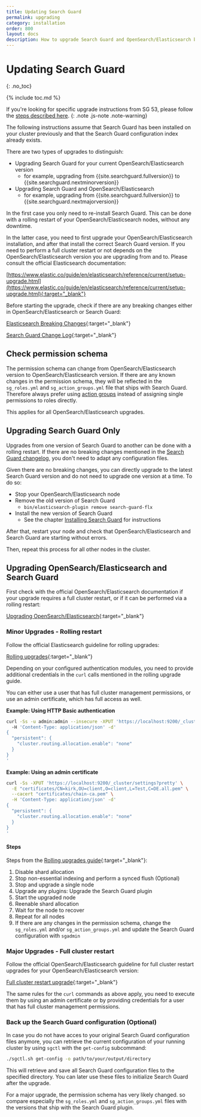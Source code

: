 ```yaml
---
title: Updating Search Guard
permalink: upgrading
category: installation
order: 800
layout: docs
description: How to upgrade Search Guard and OpenSearch/Elasticsearch by rolling restarts or a full cluster restart. 
---
```

<!---
Copyright 2020 floragunn GmbH
-->

# Updating Search Guard
{: .no_toc}

{% include toc.md %}

If you're looking for specific upgrade instructions from SG 53, please follow the [steps described here](../_docs_installation/sg53_migration.md).
{: .note .js-note .note-warning}

The following instructions assume that Search Guard has been installed on your cluster previously and that the Search Guard configuration index already exists.

There are two types of upgrades to distinguish:

* Upgrading Search Guard for your current OpenSearch/Elasticsearch version
  * for example, upgrading from {{site.searchguard.fullversion}} to {{site.searchguard.nextminorversion}}
* Upgrading Search Guard and OpenSearch/Elasticsearch
  * for example, upgrading from {{site.searchguard.fullversion}} to {{site.searchguard.nextmajorversion}}

In the first case you only need to re-install Search Guard. This can be done with a rolling restart of your OpenSearch/Elasticsearch nodes, without any downtime.

In the latter case, you need to first upgrade your OpenSearch/Elasticsearch installation, and after that install the correct Search Guard version. If you need to perform a full cluster restart or not depends on the OpenSearch/Elasticsearch version you are upgrading from and to. Please consult the official Elasticsearch documentation:

[https://www.elastic.co/guide/en/elasticsearch/reference/current/setup-upgrade.html](https://www.elastic.co/guide/en/elasticsearch/reference/current/setup-upgrade.html){:target="_blank"}

Before starting the upgrade, check if there are any breaking changes either in OpenSearch/Elasticsearch or Search Guard:

[Elasticsearch Breaking Changes](https://www.elastic.co/guide/en/elasticsearch/reference/current/breaking-changes.html){:target="_blank"}

[Search Guard Change Log](../_changelogs/changelog_searchguard_overview.md){:target="_blank"}


## Check permission schema

The permission schema can change from OpenSearch/Elasticsearch version to OpenSearch/Elasticsearch version. If there are any known changes in the permission schema, they will be reflected in the `sg_roles.yml` and `sg_action_groups.yml` file that ships with Search Guard. Therefore always prefer using [action groups](../_docs_roles_permissions/configuration_action_groups.md)  instead of assigning single permissions to roles directly.

This applies for all OpenSearch/Elasticsearch upgrades.

## Upgrading Search Guard Only

Upgrades from one version of Search Guard to another can be done with a rolling restart. If there are no breaking changes mentioned in the [Search Guard changelog](../_changelogs/changelog_searchguard.md), you don't need to adapt any configuration files. 

Given there are no breaking changes, you can directly upgrade to the latest Search Guard version and do not need to upgrade one version at a time. To do so:

* Stop your OpenSearch/Elasticsearch node
* Remove the old version of Search Guard
  * `bin/elasticsearch-plugin remove search-guard-flx`
* Install the new version of Search Guard
  * See the chapter [Installing Search Guard](../_docs_installation/installation.md)
 for instructions

After that, restart your node and check that OpenSearch/Elasticsearch and Search Guard are starting without errors.

Then, repeat this process for all other nodes in the cluster.  

## Upgrading OpenSearch/Elasticsearch and Search Guard

First check with the official OpenSearch/Elasticsearch documentation if your upgrade requires a full cluster restart, or if it can be performed via a rolling restart:

[Upgrading OpenSearch/Elasticsearch](https://www.elastic.co/guide/en/elasticsearch/reference/current/setup-upgrade.html){:target="_blank"}

### Minor Upgrades - Rolling restart

Follow the official Elasticsearch guideline for rolling upgrades:

[Rolling upgrades](https://www.elastic.co/guide/en/elasticsearch/reference/current/rolling-upgrades.html){:target="_blank"}

Depending on your configured authentication modules, you need to provide additional credentials in the `curl` calls mentioned in the rolling upgrade guide.

You can either use a user that has full cluster management permissions, or use an admin certificate, which has full access as well.

**Example: Using HTTP Basic authentication**

```bash
curl -Ss -u admin:admin --insecure -XPUT 'https://localhost:9200/_cluster/settings?pretty' \ 
  -H 'Content-Type: application/json' -d'
{
  "persistent": {
    "cluster.routing.allocation.enable": "none"
  }
}
'
```

**Example: Using an admin certificate**

```bash
curl -Ss -XPUT 'https://localhost:9200/_cluster/settings?pretty' \
  -E "certificates/CN=kirk,OU=client,O=client,L=Test,C=DE.all.pem" \
  --cacert "certificates/chain-ca.pem" \
  -H 'Content-Type: application/json' -d'
{
  "persistent": {
    "cluster.routing.allocation.enable": "none"
  }
}
'    
```

#### Steps

Steps from the [Rolling upgrades guide](https://www.elastic.co/guide/en/elasticsearch/reference/current/rolling-upgrades.html){:target="_blank"}:

1. Disable shard allocation
2. Stop non-essential indexing and perform a synced flush (Optional)
3. Stop and upgrade a single node
4. Upgrade any plugins: Upgrade the Search Guard plugin
5. Start the upgraded node
6. Reenable shard allocation
7. Wait for the node to recover
8. Repeat for all nodes
9. If there are any changes in the permission schema, change the `sg_roles.yml` and/or `sg_action_groups.yml` and update the Search Guard configuration with `sgadmin` 
  
### Major Upgrades - Full cluster restart

Follow the official OpenSearch/Elasticsearch guideline for full cluster restart upgrades for your OpenSearch/Elasticsearch version:

[Full cluster restart upgrade](https://www.elastic.co/guide/en/elasticsearch/reference/current/restart-upgrade.html){:target="_blank"}

The same rules for the `curl` commands as above apply, you need to execute them by using an admin certificate or by providing credentials for a user that has full cluster management permissions.

### Back up the Search Guard configuration (Optional)

In case you do not have acces to your original Search Guard configuration files anymore, you can retrieve the current configuration of your running cluster by using `sgctl` with the `get-config` subcommand:

```bash
./sgctl.sh get-config -o path/to/your/output/directory
```

This will retrieve and save all Search Guard configuration files to the specified directory. You can later use these files to initialize Search Guard after the upgrade. 

For a major upgrade, the permission schema has very likely changed. so compare especially the `sg_roles.yml` and `sg_action_groups.yml` files with the versions that ship with the Search Guard plugin.